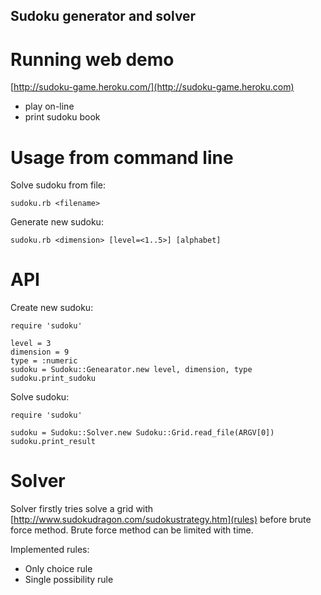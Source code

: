 Sudoku generator and solver
---------------------------

Running web demo
================

[http://sudoku-game.heroku.com/](http://sudoku-game.heroku.com)

* play on-line
* print sudoku book


Usage from command line
=======================

Solve sudoku from file:

    sudoku.rb <filename>

Generate new sudoku:

    sudoku.rb <dimension> [level=<1..5>] [alphabet]


API
===

Create new sudoku:

    require 'sudoku'

    level = 3
    dimension = 9
    type = :numeric
    sudoku = Sudoku::Genearator.new level, dimension, type
    sudoku.print_sudoku

Solve sudoku:

    require 'sudoku'

    sudoku = Sudoku::Solver.new Sudoku::Grid.read_file(ARGV[0])
    sudoku.print_result


Solver
======

Solver firstly tries solve a grid with [http://www.sudokudragon.com/sudokustrategy.htm](rules) 
before brute force method. Brute force method can be limited with time.

Implemented rules:

* Only choice rule
* Single possibility rule

